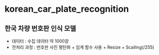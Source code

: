 # korean_car_plate_recognition
## 한국 차량 번호판 인식 모델
- 데이터 : 수집 데이터 약 1000장
- 전처리 과정 : 번호판 사진 평탄화 + 임계 함수 사용 + Resize + Scailing(/255)
